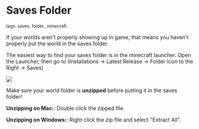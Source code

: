 # Saves Folder
<sup>tags: saves, folder, .minecraft</sup>

If your worlds aren't properly showing up in game, that means you haven't properly put the world in the saves folder.

The easiest way to find your saves folder is in the minecraft launcher.
Open the Launcher, then go to (Installations -> Latest Release -> Folder Icon to the Right -> Saves)

![](https://cdn.discordapp.com/attachments/1046567649053782036/1046607342181044264/image.png)

Make sure your world folder is __**unzipped**__ before putting it in the saves folder!

**__Unzipping on Mac:__**:
Double click the zipped file.

**__Unzipping on Windows:__**:
Right click the zip file and select "Extract All".
